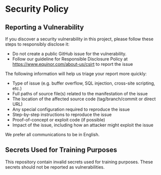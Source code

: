 # Security Policy

## Reporting a Vulnerability

If you discover a security vulnerability in this project, please follow these steps to responsibly disclose it:

- Do not create a public GitHub issue for the vulnerability.
- Follow our guideline for Responsible Disclosure Policy at https://www.equinor.com/about-us/csirt to report the issue

The following information will help us triage your report more quickly:

- Type of issue (e.g. buffer overflow, SQL injection, cross-site scripting, etc.)
- Full paths of source file(s) related to the manifestation of the issue
- The location of the affected source code (tag/branch/commit or direct URL)
- Any special configuration required to reproduce the issue
- Step-by-step instructions to reproduce the issue
- Proof-of-concept or exploit code (if possible)
- Impact of the issue, including how an attacker might exploit the issue

We prefer all communications to be in English.

## Secrets Used for Training Purposes

This repository contain invalid secrets used for training purposes. These secrets should not be reported as vulnerabilities.
